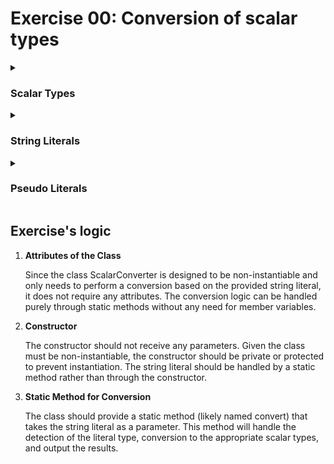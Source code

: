 # Exercise 00: Conversion of scalar types

<details>
<summary><h3> Scalar Types </h3></summary>

Data types that hold a single value, as opposed to aggregate types like arrays, classes, or structures that can hold multiple values.
Main categories of scalar types:
1. Arithmetic Types
	1.1 Integer Types: Signed(short/int/long/long long) or Unsigned(unsigned short/unsigned int/unsigned long/unsigned long long)
	1.2 Floating-point Types: float/double/long double
2. Character Types
	2.1 Char: Signed char or Unsigned char
	2.2 wchar_t: used for wide characters(larger character sets like Unicode)
	2.3 char16_t and char32_t: used for Unicode characters in UTF-16 and UTF-32 encodings, respectively
3. Boolean Type: bool
4. Pointer Types
	2.1 int*, char*...: These are pointers to specific types
	2.2 void: A generic pointer that can hold the address of any data type
5. Enumerated types (enum)
</details>

<details>
<summary><h3> String Literals </h3></summary>

When we talk about a "string representation of a C++ literal", we're talking about how literals of various types (integers, floats, characters, etc.) are expressed as strings in source code, rather than referring to string literals themselves (char* or std::string).
Let's consider a function that takes a string representation of a literal:

```void processLiteral(const std::string& literal);```

If you call this function, you're passing in a string that represents a literal, not necessarily a literal that is a string. For example:
```
processLiteral("123");       // Represents an integer literal
processLiteral("3.14");      // Represents a floating-point literal
processLiteral("'a'");       // Represents a character literal
processLiteral("\"hello\""); // Represents a string literal
processLiteral("true");      // Represents a boolean literal
```
</details>

<details>
<summary><h3> Pseudo Literals </h3></summary>

In C++, pseudo literals are special values used to represent certain edge cases or special conditions in floating-point arithmetic. They are not numeric values in the usual sense but are part of the floating-point standard to handle cases that cannot be represented by finite floating-point numbers:

1. **Infinity** ('**+inf**' and '**-inf**')

	* **Positive Infinity** ('**+inf**'): Represents a value that is larger than any finite number. This can result from operations like dividing a positive number by zero.
	* **Negative Infinity** ('**-inf**'): Represents a value that is more negative than any finite number. This can result from operations like dividing a negative number by zero.

	In C++, these are represented in floating-point types as:

	* For 'float': '**+inff**' and '**-inff**'
	* For 'double': '**+inf**' and '**-inf**'

2. **NaN** (**Not-a-Number**)

	Represents a value that is undefined or unrepresentable, especially in floating-point calculations. Operations like '0.0 / 0.0' or the square root of a negative number (in a context where complex numbers are not being used) can produce NaN.

	In C++, these are represented in floating-point types as:

	* For 'float': '**nanf**'
	* For 'double': '**nan**'
</details>

## Exercise's logic

1. **Attributes of the Class**

    Since the class ScalarConverter is designed to be non-instantiable and only needs to perform a conversion based on the provided string literal, it does not require any attributes. The conversion logic can be handled purely through static methods without any need for member variables.

2. **Constructor**

    The constructor should not receive any parameters. Given the class must be non-instantiable, the constructor should be private or protected to prevent instantiation. The string literal should be handled by a static method rather than through the constructor.

3. **Static Method for Conversion**

    The class should provide a static method (likely named convert) that takes the string literal as a parameter. This method will handle the detection of the literal type, conversion to the appropriate scalar types, and output the results.


